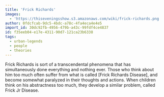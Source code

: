 ```yaml
---
title: 'Frick Richards'
images:
  - 'https://thiseveningsshow.s3.amazonaws.com/wiki/frick-richards.png'
author: 0fdcfcab-9dc5-4bdc-a78c-4fa4eca4e4e5
import_id: 30dc92fb-4956-479b-a43c-99fdf4ce4837
id: f35eeb04-e17e-4311-90d7-121ca23b6338
tags:
  - urban-legends
  - people
  - theories
---
```

Frick Richards is sort of a transcendental phenomena that has simultaneously done everything and nothing ever. Those who think about him too much often suffer from what is called [Frick Richards Disease], and become somewhat paralyzed in their thoughts and actions. When children think on his abstractness too much, they develop a similar problem, called Frick Jr Disease.
